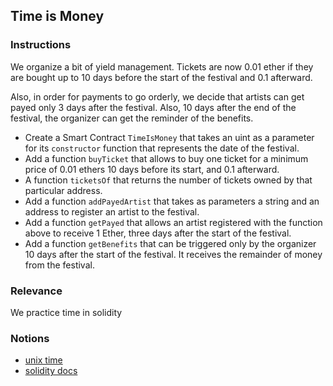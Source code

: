 ## Time is Money

### Instructions

We organize a bit of yield management. Tickets are now 0.01 ether if they are bought up to 10 days before the start of the festival and 0.1 afterward.

Also, in order for payments to go orderly, we decide that artists can get payed only 3 days after the festival. Also, 10 days after the end of the festival, the organizer can get the reminder of the benefits.

- Create a Smart Contract `TimeIsMoney` that takes an uint as a parameter for its `constructor` function that represents the date of the festival.
- Add a function `buyTicket` that allows to buy one ticket for a minimum price of 0.01 ethers 10 days before its start, and 0.1 afterward.
- A function `ticketsOf` that returns the number of tickets owned by that particular address.
- Add a function `addPayedArtist` that takes as parameters a string and an address to register an artist to the festival.
- Add a function `getPayed` that allows an artist registered with the function above to receive 1 Ether, three days after the start of the festival.
- Add a function `getBenefits` that can be triggered only by the organizer 10 days after the start of the festival. It receives the remainder of money from the festival.

### Relevance

We practice time in solidity

### Notions

- [unix time](https://en.wikipedia.org/wiki/Unix_time)
- [solidity docs](https://docs.soliditylang.org/)
